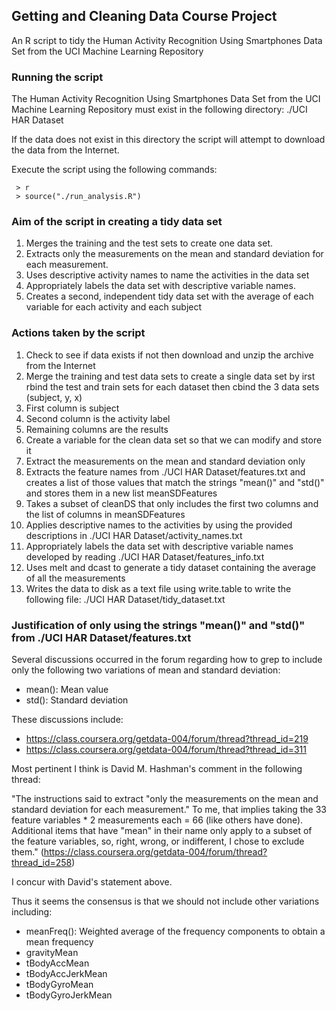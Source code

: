 ## Getting and Cleaning Data Course Project

An R script to tidy the Human Activity Recognition Using Smartphones Data Set from the UCI Machine Learning Repository

### Running the script

The Human Activity Recognition Using Smartphones Data Set from the UCI Machine Learning Repository must exist in the following directory:
	./UCI HAR Dataset

If the data does not exist in this directory the script will attempt to download the data from the Internet.

Execute the script using the following commands:
```
 > r
 > source("./run_analysis.R")
```

### Aim of the script in creating a tidy data set

1. Merges the training and the test sets to create one data set.
1. Extracts only the measurements on the mean and standard deviation for each measurement. 
1. Uses descriptive activity names to name the activities in the data set
1. Appropriately labels the data set with descriptive variable names. 
1. Creates a second, independent tidy data set with the average of each variable for each activity and each subject

### Actions taken by the script

1. Check to see if data exists if not then download and unzip the archive from the Internet
1. Merge the training and test data sets to create a single data set by irst rbind the test and train sets for each dataset then cbind the 3 data sets (subject, y, x)
 1. First column is subject
 1. Second column is the activity label
 1. Remaining columns are the results
1. Create a variable for the clean data set so that we can modify and store it
1. Extract the measurements on the mean and standard deviation only
1. Extracts the feature names from ./UCI HAR Dataset/features.txt and creates a list of those values that match the strings "mean()" and "std()" and stores them in a new list meanSDFeatures
1. Takes a subset of cleanDS that only includes the first two columns and the list of columns in meanSDFeatures
1. Applies descriptive names to the activities by using the provided descriptions in ./UCI HAR Dataset/activity_names.txt
1. Appropriately labels the data set with descriptive variable names developed by reading ./UCI HAR Dataset/features_info.txt
1. Uses melt and dcast to generate a tidy dataset containing the average of all the measurements
1. Writes the data to disk as a text file using write.table to write the following file: ./UCI HAR Dataset/tidy_dataset.txt

### Justification of only using the strings "mean()" and "std()" from ./UCI HAR Dataset/features.txt

Several discussions occurred in the forum regarding how to grep to include only the following two variations of mean and standard deviation:
* mean(): Mean value
* std(): Standard deviation

These discussions include:
* https://class.coursera.org/getdata-004/forum/thread?thread_id=219
* https://class.coursera.org/getdata-004/forum/thread?thread_id=311

Most pertinent I think is David M. Hashman's comment in the following thread:

  "The instructions said to extract "only the measurements on the mean and 
   standard deviation for each measurement." To me, that implies taking the
   33 feature variables * 2 measurements each = 66 (like others have done).
   Additional items that have "mean" in their name only apply to a subset of
   the feature variables, so, right, wrong, or indifferent, I chose to exclude
   them." (https://class.coursera.org/getdata-004/forum/thread?thread_id=258)

I concur with David's statement above.

Thus it seems the consensus is that we should not include other variations including:
* meanFreq(): Weighted average of the frequency components to obtain a mean frequency
* gravityMean
* tBodyAccMean
* tBodyAccJerkMean
* tBodyGyroMean
* tBodyGyroJerkMean
